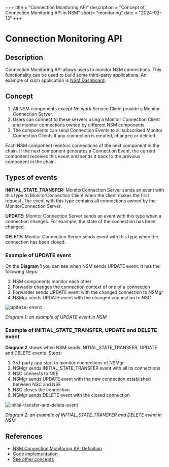 +++
title = "Connection Monitoring API"
description = "Concept of Connection Monitoring API in NSM"
short= "monitoring"
date = "2024-02-13"
+++

# Connection Monitoring API

## Description

Connection Monitoring API allows users to monitor NSM connections. This functionality can be used to build some third-party applications. An example of such application is [NSM Dashboard](https://github.com/networkservicemesh/cmd-dashboard-ui).

## Concept

1. All NSM components except Network Service Client provide a Monitor Connection Server. 
2. Users can connect to these servers using a Monitor Connection Client and monitor connections owned by different NSM components. 
3. The components can send Connection Events to all subscribed Monitor Connection Clients if any connection is created, changed or deleted.

Each NSM component montors connections of the next component in the chain. If the next component generates a Connection Event, the current component receives this event and sends it back to the previous component in the chain.

## Types of events

**INITIAL_STATE_TRANSFER:** MonitorConnection Server sends an event with this type to MonitorConnection Client when the client makes the first request. The event with this type contains all connections owned by the MonitorConnection Server.

**UPDATE:** Monitor Connection Server sends an event with this type when a connection changes. For example, the state of the connection has been changed.

**DELETE:** Monitor Connection Server sends event with this type when the connection has been closed.

### Example of UPDATE event

On the **Diagram 1** you can see when NSM sends UPDATE event. It has the following steps:
1. NSM components monitor each other
2. Forwader changes the connection context of one of a connection
3. Forwarder sends UPDATE event with the changed connection to NSMgr
4. NSMgr sends UPDATE event with the changed connection to NSC

<kbd>![update-event](/img/concepts/specification/monitoring/update-event.svg)</kbd>

 *Diagram 1: an example of UPDATE event in NSM*

### Example of INITIAL_STATE_TRANSFER, UPDATE and DELETE event

**Diagram 2** shows when NSM sends INITIAL_STATE_TRANSFER, UPDATE and DELETE events. Steps:
1. 3rd-party app start to monitor connections of NSMgr
2. NSMgr sends INITIAL_STATE_TRANSFER event with all its connections
3. NSC connects to NSE
4. NSMgr sends UPDATE event with the new connection established between NSC and NSE
5. NSC closes the connection
6. NSMgr sends DELETE event with the closed connection

![initial-transfer-and-delete-event](/img/concepts/specification/monitoring/initial-transfer-and-delete-event.svg)

 *Diagram 2: an example of INITIAL_STATE_TRANSFER and DELETE event in NSM*

## References

- [NSM Connection Monitoring API Definition](https://github.com/networkservicemesh/api/blob/release/v1.10.0/pkg/api/networkservice/connection.proto#L79-L81)
- [Code implementation](https://github.com/networkservicemesh/sdk/tree/release/v1.10.0/pkg/networkservice/common/monitor)
- [See other concepts](../)
